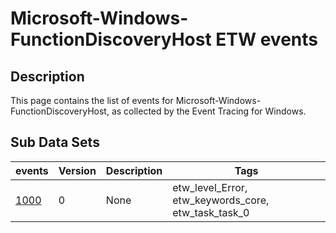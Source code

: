 # Microsoft-Windows-FunctionDiscoveryHost ETW events

## Description
This page contains the list of events for Microsoft-Windows-FunctionDiscoveryHost, as collected by the Event Tracing for Windows.

## Sub Data Sets
|events|Version|Description|Tags|
|---|---|---|---|
|[1000](events/event-1000.md)|0|None|etw_level_Error, etw_keywords_core, etw_task_task_0|
